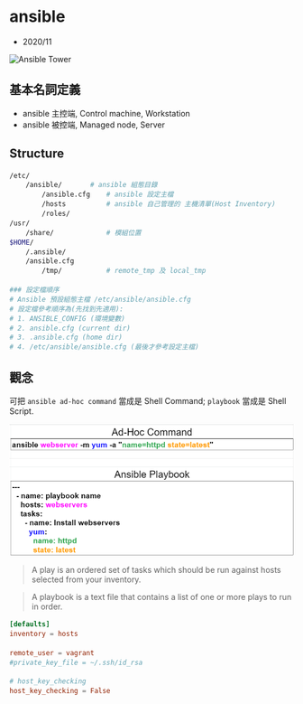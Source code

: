 # ansible

- 2020/11

![Ansible Tower](../img/AnsibleTower.png)


## 基本名詞定義

- ansible 主控端, Control machine, Workstation
- ansible 被控端, Managed node, Server


## Structure

```sh
/etc/
    /ansible/       # ansible 組態目錄
        /ansible.cfg    # ansible 設定主檔
        /hosts          # ansible 自己管理的 主機清單(Host Inventory)
        /roles/
/usr/
    /share/             # 模組位置
$HOME/
    /.ansible/
    /ansible.cfg
        /tmp/           # remote_tmp 及 local_tmp

### 設定檔順序
# Ansible 預設組態主檔 /etc/ansible/ansible.cfg
# 設定檔參考順序為(先找到先適用):
# 1. ANSIBLE_CONFIG (環境變數)
# 2. ansible.cfg (current dir)
# 3. .ansible.cfg (home dir)
# 4. /etc/ansible/ansible.cfg (最後才參考設定主檔)
```


## 觀念

可把 `ansible ad-hoc command` 當成是 Shell Command; `playbook` 當成是 Shell Script.

![AnsibleContrast](./img/ansible-contrast.png)

> A play is an ordered set of tasks which should be run against hosts selected from your inventory.

> A playbook is a text file that contains a list of one or more plays to run in order.


```conf
[defaults]
inventory = hosts

remote_user = vagrant
#private_key_file = ~/.ssh/id_rsa

# host_key_checking
host_key_checking = False
```